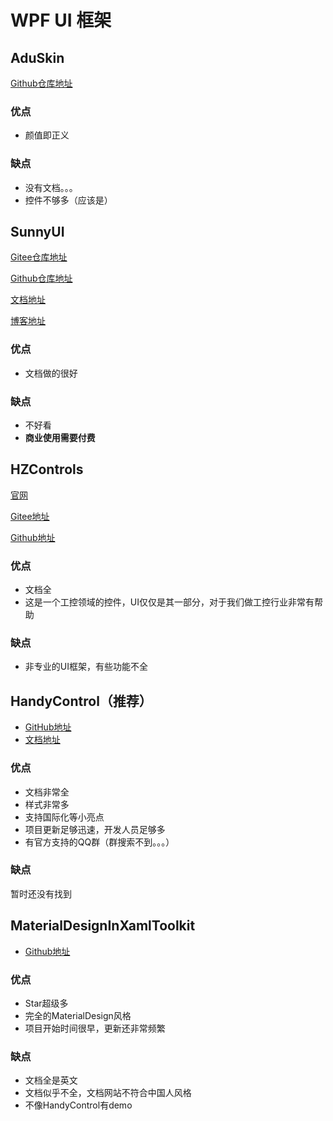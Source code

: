 # WPF UI 框架

## AduSkin

[Github仓库地址](https://github.com/aduskin/AduSkin)

### 优点

* 颜值即正义

### 缺点

* 没有文档。。。
* 控件不够多（应该是）

## SunnyUI

[Gitee仓库地址](https://gitee.com/yhuse/SunnyUI)

[Github仓库地址](https://github.com/yhuse/SunnyUI)

[文档地址](https://gitee.com/yhuse/SunnyUI/wikis/pages)

[博客地址](https://www.cnblogs.com/yhuse)

### 优点

* 文档做的很好

### 缺点

* 不好看
* **商业使用需要付费**

## HZControls

[官网](http://www.hzhcontrols.com/)

[Gitee地址](https://gitee.com/kwwwvagaa/net_winform_custom_control)

[Github地址](https://github.com/kwwwvagaa/NetWinformControl)

### 优点

* 文档全
* 这是一个工控领域的控件，UI仅仅是其一部分，对于我们做工控行业非常有帮助

### 缺点

* 非专业的UI框架，有些功能不全

## HandyControl（推荐）

* [GitHub地址](https://github.com/HandyOrg/HandyControl)
* [文档地址](https://handyorg.github.io/)

### 优点

* 文档非常全
* 样式非常多
* 支持国际化等小亮点
* 项目更新足够迅速，开发人员足够多
* 有官方支持的QQ群（群搜索不到。。。）

### 缺点

暂时还没有找到

## MaterialDesignInXamlToolkit

* [Github地址](https://github.com/MaterialDesignInXAML/MaterialDesignInXamlToolkit)

### 优点

* Star超级多
* 完全的MaterialDesign风格
* 项目开始时间很早，更新还非常频繁

### 缺点

* 文档全是英文
* 文档似乎不全，文档网站不符合中国人风格
* 不像HandyControl有demo
